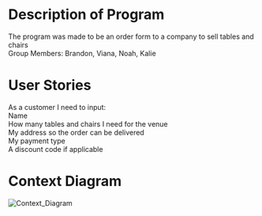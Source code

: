# Description of Program  
The program was made to be an order form to a company to sell tables and chairs  
Group Members: Brandon, Viana, Noah, Kalie

# User Stories  
As a customer I need to input:  
Name  
How many tables and chairs I need for the venue  
My address so the order can be delivered  
My payment type  
A discount code if applicable  

# Context Diagram  
![Context_Diagram](https://user-images.githubusercontent.com/55504243/205705304-6550bf31-0a45-4770-9d2b-f4b48e4cd89e.png)
